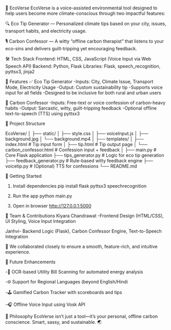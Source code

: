 🌿 EcoVerse
EcoVerse is a voice-assisted environmental tool designed to help users become more climate-conscious through two impactful features:

🔍 Eco Tip Generator — Personalized climate tips based on your city, issues, transport habits, and electricity usage.

🎙 Carbon Confessor — A witty “offline carbon therapist” that listens to your eco-sins and delivers guilt-tripping yet encouraging feedback.

🛠 Tech Stack
Frontend: HTML, CSS, JavaScript (Voice Input via Web Speech API)
Backend: Python, Flask
Libraries: Flask, speech_recognition, pyttsx3, jinja2

🌟 Features
✅ Eco Tip Generator
-Inputs: City, Climate Issue, Transport Mode, Electricity Usage
-Output: Custom sustainability tip
-Supports voice input for all fields
-Designed to be inclusive for both rural and urban users

🎤 Carbon Confessor
-Inputs: Free-text or voice confession of carbon-heavy habits
-Output: Sarcastic, witty, guilt-tripping feedback
-Optional offline text-to-speech (TTS) using pyttsx3

📁 Project Structure

EcoVerse/
│
├── static/
│   ├── style.css
│   ├── voiceInput.js
│   ├── background.jpg
│   └── background.mp4
│
├── templates/
│   ├── index.html               # Tip input form
│   ├── tip.html                 # Tip output page
│   └── carbon_confessor.html    # Confession input + feedback
│
├── main.py                     # Core Flask application
├── tips_generator.py           # Logic for eco tip generation
├── feedback_generator.py       # Rule-based witty feedback engine
├── voicetip.py                 # (Optional) TTS for confessions
└── README.md

🚀 Getting Started
1. Install dependencies
   pip install flask pyttsx3 speechrecognition

2. Run the app
   python main.py

3. Open in browser
   http://127.0.0.1:5000

👥 Team & Contributions
Kiyara Chandrawat	-Frontend Design (HTML/CSS), UI Styling, Voice Input Integration

Janhvi-	Backend Logic (Flask), Carbon Confessor Engine, Text-to-Speech Integration

🤝 We collaborated closely to ensure a smooth, feature-rich, and intuitive experience.






🧭 Future Enhancements


-📸 OCR-based Utility Bill Scanning for automated energy analysis


-🌐 Support for Regional Languages (beyond English/Hindi


-🕹️ Gamified Carbon Tracker with scoreboards and tips


-🎧 Offline Voice Input using Vosk API


💬 Philosophy
EcoVerse isn’t just a tool—it’s your personal, offline carbon conscience.
Smart, sassy, and sustainable. 🌏

